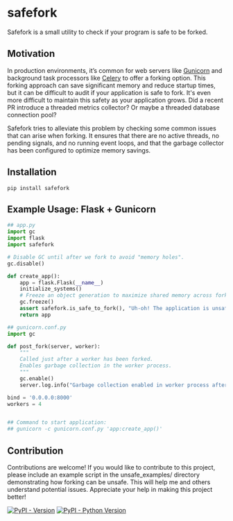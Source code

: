# safefork

Safefork is a small utility to check if your program is safe to be forked.


## Motivation

In production environments, it’s common for web servers like [Gunicorn](https://docs.gunicorn.org/en/stable/settings.html#preload-app) and background task processors like [Celery](https://github.com/celery/celery/blob/main/celery/concurrency/prefork.py#L1) to offer a forking option. This forking approach can save significant memory and reduce startup times, but it can be difficult to audit if your application is safe to fork. It's even more difficult to maintain this safety as your application grows. Did a recent PR introduce a threaded metrics collector? Or maybe a threaded database connection pool?

Safefork tries to alleviate this problem by checking some common issues that can arise when forking. It ensures that there are no active threads, no pending signals, and no running event loops, and that the garbage collector has been configured to optimize memory savings.


## Installation

```console
pip install safefork
```

## Example Usage: Flask + Gunicorn

```py
## app.py
import gc
import flask
import safefork

# Disable GC until after we fork to avoid "memory holes".
gc.disable()

def create_app():
    app = flask.Flask(__name__)
    initialize_systems()
    # Freeze an object generation to maximize shared memory across forked childs.
    gc.freeze()
    assert safefork.is_safe_to_fork(), "Uh-oh! The application is unsafe to fork"
    return app

## gunicorn.conf.py
import gc

def post_fork(server, worker):
    """
    Called just after a worker has been forked.
    Enables garbage collection in the worker process.
    """
    gc.enable()
    server.log.info("Garbage collection enabled in worker process after fork.")

bind = '0.0.0.0:8000'
workers = 4


## Command to start application:
## gunicorn -c gunicorn.conf.py 'app:create_app()'
```

## Contribution

Contributions are welcome! If you would like to contribute to this project, please include an example script in the unsafe_examples/ directory demonstrating how forking can be unsafe. This will help me and others understand potential issues. Appreciate your help in making this project better!


[![PyPI - Version](https://img.shields.io/pypi/v/safefork.svg)](https://pypi.org/project/safefork)
[![PyPI - Python Version](https://img.shields.io/pypi/pyversions/safefork.svg)](https://pypi.org/project/safefork)
